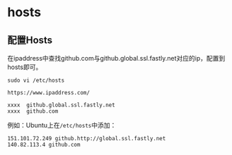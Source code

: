 # hosts

## 配置Hosts

在ipaddress中查找github.com与github.global.ssl.fastly.net对应的ip，配置到hosts即可。

```shell
sudo vi /etc/hosts
```

```
https://www.ipaddress.com/
```

```
xxxx  github.global.ssl.fastly.net
xxxx  github.com
```

例如：Ubuntu上在`/etc/hosts`中添加：

```
151.101.72.249 github.http://global.ssl.fastly.net
140.82.113.4 github.com
```

 

